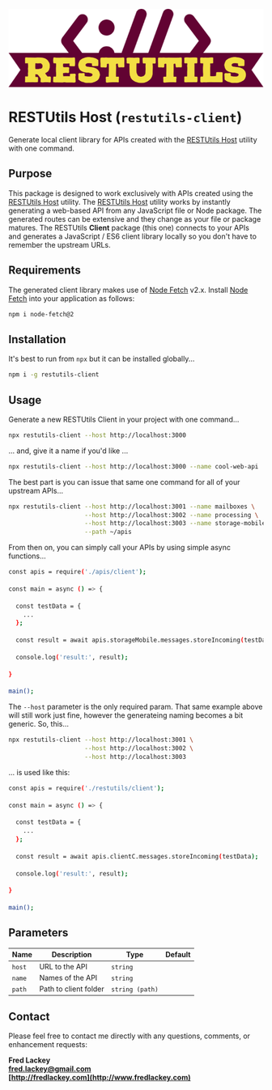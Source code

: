 ![RESTUtils Logo](./docs/images/logo-wide.png)

# RESTUtils Host (`restutils-client`)

Generate local client library for APIs created with the [RESTUtils Host](https://github.com/restutils/restutils-host) utility with one command.

## Purpose

This package is designed to work exclusively with APIs created using the [RESTUtils Host](https://github.com/restutils/restutils-host) utility.  The [RESTUtils Host](https://github.com/restutils/restutils-host) utility works by instantly generating a web-based API from any JavaScript file or Node package.  The generated routes can be extensive and they change as your file or package matures.  The RESTUtils **Client** package (this one) connects to your APIs and generates a JavaScript / ES6 client library locally so you don't have to remember the upstream URLs.

## Requirements

The generated client library makes use of [Node Fetch](https://www.npmjs.com/package/node-fetch) v2.x.  Install [Node Fetch](https://www.npmjs.com/package/node-fetch) into your application as follows:

```bash
npm i node-fetch@2
```

## Installation

It's best to run from `npx` but it can be installed globally...

```bash
npm i -g restutils-client
```

## Usage  

Generate a new RESTUtils Client in your project with one command...

```bash
npx restutils-client --host http://localhost:3000
```

... and, give it a name if you'd like ...

```bash
npx restutils-client --host http://localhost:3000 --name cool-web-api
```

The best part is you can issue that same one command for all of your upstream APIs...

```bash
npx restutils-client --host http://localhost:3001 --name mailboxes \
                     --host http://localhost:3002 --name processing \
                     --host http://localhost:3003 --name storage-mobile \
                     --path ~/apis
```

From then on, you can simply call your APIs by using simple async functions...

```bash
const apis = require('./apis/client');

const main = async () => {

  const testData = {
    ...
  };

  const result = await apis.storageMobile.messages.storeIncoming(testData);

  console.log('result:', result);

}

main();

```

The `--host` parameter is the only required param.  That same example above will still work just fine, however the generateing naming becomes a bit generic.  So, this...

```bash
npx restutils-client --host http://localhost:3001 \
                     --host http://localhost:3002 \
                     --host http://localhost:3003
```

... is used like this:

```bash
const apis = require('./restutils/client');

const main = async () => {

  const testData = {
    ...
  };

  const result = await apis.clientC.messages.storeIncoming(testData);

  console.log('result:', result);

}

main();

```


## Parameters

| Name   | Description           | Type            | Default |
|--------|-----------------------|-----------------|---------|
| `host` | URL to the API        | `string`        |         |
| `name` | Names of the API      | `string`        |         |
| `path` | Path to client folder | `string (path)` |         |

## Contact

Please feel free to contact me directly with any questions, comments, or enhancement requests:

**Fred Lackey**  
**[fred.lackey@gmail.com](mailto://fred.lackey@gmail.com)**  
**[http://fredlackey.com](http://www.fredlackey.com)**  

